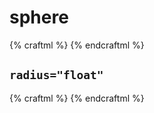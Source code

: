 # sphere

{% craftml %}
<craft>
    <sphere></sphere>
</craft>
{% endcraftml %}


## `radius="float"`

{% craftml %}
<craft>
    <row spacing="10">
        <sphere radius="5"></sphere>
        <sphere radius="10"></sphere>
        <sphere radius="15"></sphere>
    </row>
</craft>
{% endcraftml %}

